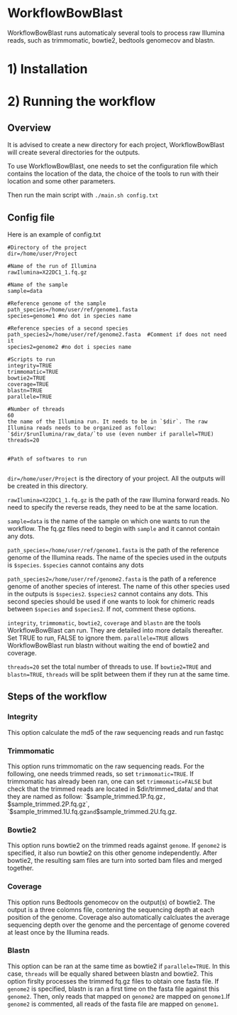 # WorkflowBowBlast

WorkflowBowBlast runs automaticaly several tools to process raw Illumina reads, such as trimmomatic, bowtie2, bedtools genomecov and blastn.

# 1) Installation

# 2) Running the workflow

## Overview

It is advised to create a new directory for each project, WorkflowBowBlast will create several directories for the outputs. 

To use WorkflowBowBlast, one needs to set the configuration file which contains the location of the data, the choice of the tools to run with their location and some other parameters. 

Then run the main script with
`./main.sh config.txt`

## Config file

Here is an example of config.txt
```
#Directory of the project
dir=/home/user/Project

#Name of the run of Illumina
rawIlumina=X22DC1_1.fq.gz

#Name of the sample
sample=data

#Reference genome of the sample
path_species=/home/user/ref/genome1.fasta 
species=genome1 #no dot in species name

#Reference species of a second species
path_species2=/home/user/ref/genome2.fasta  #Comment if does not need it
species2=genome2 #no dot i species name

#Scripts to run
integrity=TRUE
trimmomatic=TRUE
bowtie2=TRUE
coverage=TRUE
blastn=TRUE
parallele=TRUE

#Number of threads ​
60
the name of the Illumina run. It needs to be in `$dir`. The raw Illumina reads needs to be organized as follow: `$dir/$runIlumina/raw_data/`to use (even number if parallel=TRUE)
threads=20


#Path of softwares to run


```

`dir=/home/user/Project` is the directory of your project. All the outputs will be created in this directory. 

`rawIlumina=X22DC1_1.fq.gz` is the path of the raw Illumina forward reads. No need to specify the reverse reads, they need to be at the same location.

`sample=data` is the name of the sample on which one wants to run the workflow. The fq.gz files need to begin with `sample` and it cannot contain any dots.

`path_species=/home/user/ref/genome1.fasta` is the path of the reference genome of the Illumina reads. The name of the species used in the outputs is `$species`. `$species` cannot contains any dots

`path_species2=/home/user/ref/genome2.fasta` is the path of a reference genome of another species of interest. The name of this other species used in the outputs is `$species2`. `$species2` cannot contains any dots. This second species should be used if one wants to look for chimeric reads between `$species` and `$species2`. If not, comment these options.

`integrity`, `trimmomatic`, `bowtie2`, `coverage` and `blastn` are the tools WorkflowBowBlast can run. They are detailed into more details thereafter. Set TRUE to run, FALSE to ignore them. `parallele=TRUE` allows WorkflowBowBlast run blastn without waiting the end of bowtie2 and coverage.

`threads=20` set the total number of threads to use. If `bowtie2=TRUE` and `blastn=TRUE`, `threads` will be split between them if they run at the same time.

## Steps of the workflow

### Integrity

This option calculate the md5 of the raw sequencing reads and run fastqc

### Trimmomatic

This option runs trimmomatic on the raw sequencing reads. For the following, one needs trimmed reads, so set `trimmomatic=TRUE`. If trimmomatic has already been ran, one can set `trimmomatic=FALSE` but check that the trimmed reads are located in $dir/trimmed_data/ and that they are named as follow: `$sample_trimmed.1P.fq.gz`, `$sample_trimmed.2P.fq.gz`, `$sample_trimmed.1U.fq.gz` and `$sample_trimmed.2U.fq.gz.

### Bowtie2

This option runs bowtie2 on the trimmed reads against `genome`. If `genome2` is specified, it also run bowtie2 on this other genome independently. After bowtie2, the resulting sam files are turn into sorted bam files and merged together.

### Coverage

This option runs Bedtools genomecov on the output(s) of bowtie2. The output is a three colomns file, contening the sequencing depth at each position of the genome. Coverage also automatically calcluates the average sequencing depth over the genome and the percentage of genome covered at least once by the Illumina reads.

### Blastn

This option can be ran at the same time as bowtie2 if `parallele=TRUE`. In this case, `threads` will be equally shared between blastn and bowtie2.
This option firslty processes the trimmed fq.gz files to obtain one fasta file. If `genome2` is specified, blastn is ran a first time on the fasta file against this `genome2`. Then, only reads that mapped on `genome2` are mapped on `genome1`.If `genome2` is commented, all reads of the fasta file are mapped on `genome1`.

